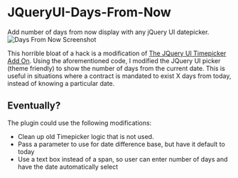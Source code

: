 JQueryUI-Days-From-Now
======================

Add number of days from now display with any jQuery UI datepicker.
![Days From Now Screenshot](./JqueryUI-Days-From-Now/raw/master/rubymotion_cookbook.png
"Days From Now")

This horrible bloat of a hack is a modification of [The JQuery UI Timepicker Add On](https://github.com/trentrichardson/jQuery-Timepicker-Addon).
Using the aforementioned code, I modified the JQuery UI picker (theme friendly) to show the number of days from the current date.  This is useful 
in situations where a contract is mandated to exist X days from today, instead of knowing a particular date.

Eventually?
-----------
The plugin could use the following modifications:
* Clean up old Timepicker logic that is not used.
* Pass a parameter to use for date difference base, but have it default to today
* Use a text box instead of a span, so user can enter number of days and have the date automatically select
